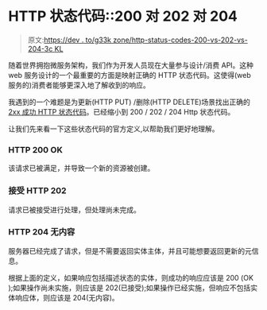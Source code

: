 # HTTP 状态代码::200 对 202 对 204

> 原文:[https://dev . to/g33k zone/http-status-codes-200-vs-202-vs-204-3c KL](https://dev.to/g33kzone/http-status-codes-200-vs-202-vs-204-3ckl)

随着世界拥抱微服务架构，我们作为开发人员现在大量参与设计/消费 API。这种 web 服务设计的一个最重要的方面是映射正确的 HTTP 状态代码。这使得(web 服务的)消费者能够更深入地了解收到的响应。

我遇到的一个难题是为更新(HTTP PUT) /删除(HTTP DELETE)场景找出正确的 [2xx 成功 HTTP 状态代码](https://en.wikipedia.org/wiki/List_of_HTTP_status_codes#2xx_Success)。已经缩小到 200 / 202 / 204 Http 状态代码。

让我们先来看一下这些状态代码的官方定义,以帮助我们更好地理解。

### [](#http-200-ok)HTTP 200 OK

该请求已被满足，并导致一个新的资源被创建。

### [](#http-202-accepted)接受 HTTP 202

请求已被接受进行处理，但处理尚未完成。

### [](#http-204-no-content)HTTP 204 无内容

服务器已经完成了请求，但是不需要返回实体主体，并且可能想要返回更新的元信息。

根据上面的定义，如果响应包括描述状态的实体，则成功的响应应该是 200 (OK );如果操作尚未实施，则应该是 202(已接受);如果操作已经实施，但响应不包括实体响应体，则应该是 204(无内容)。